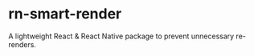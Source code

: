 # rn-smart-render
 A lightweight React &amp; React Native package to prevent unnecessary re-renders.
